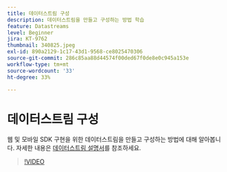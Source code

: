 ```yaml
---
title: 데이터스트림 구성
description: 데이터스트림을 만들고 구성하는 방법 학습
feature: Datastreams
level: Beginner
jira: KT-9762
thumbnail: 340825.jpeg
exl-id: 890a2129-1c17-43d1-9568-ce8025470306
source-git-commit: 286c85aa88d44574f00ded67f0de8e0c945a153e
workflow-type: tm+mt
source-wordcount: '33'
ht-degree: 33%

---
```


# 데이터스트림 구성

웹 및 모바일 SDK 구현을 위한 데이터스트림을 만들고 구성하는 방법에 대해 알아봅니다. 자세한 내용은 [데이터스트림 설명서](https://experienceleague.adobe.com/docs/experience-platform/edge/fundamentals/datastreams.html?lang=ko)를 참조하세요.

>[!VIDEO](https://video.tv.adobe.com/v/344995?learn=on&enablevpops&captions=kor)
